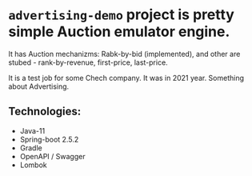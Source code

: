 # `advertising-demo` project is pretty simple Auction emulator engine.

It has Auction mechanizms: Rabk-by-bid (implemented), and other are stubed - rank-by-revenue, first-price, last-price.

It is a test job for some Chech company. It was in 2021 year.
Something about Advertising. 

## Technologies: 
* Java-11
* Spring-boot 2.5.2
* Gradle 
* OpenAPI / Swagger
* Lombok 
